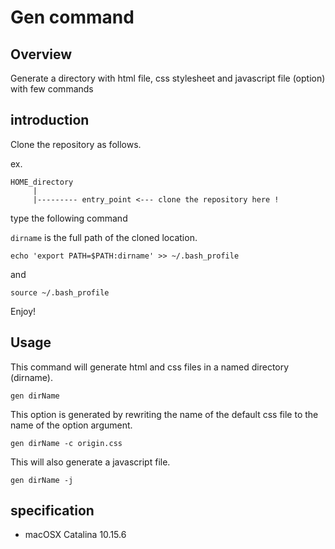 # Gen command

## Overview
Generate a directory with html file, css stylesheet and javascript file (option) with few commands

## introduction
Clone the repository as follows.

ex.

```
HOME_directory
     |
     |--------- entry_point <--- clone the repository here !
```

 type the following command
 
 ``dirname`` is the full path of the cloned location.

```
echo 'export PATH=$PATH:dirname' >> ~/.bash_profile
```

and 

```
source ~/.bash_profile
```

Enjoy!

## Usage

This command will generate html and css files in a named directory (dirname).

```
gen dirName
```

This option is generated by rewriting the name of the default css file to the name of the option argument.

```
gen dirName -c origin.css
```

This will also generate a javascript file.

```
gen dirName -j
```

## specification

* macOSX Catalina 10.15.6
